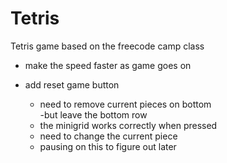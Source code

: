 # Tetris
Tetris game based on the freecode camp class

- make the speed faster as game goes on

- add reset game button
  - need to remove current pieces on bottom  
    -but leave the bottom row
  - the minigrid works correctly when pressed
  - need to change the current piece
  - pausing on this to figure out later
